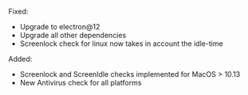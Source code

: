 Fixed:
- Upgrade to electron@12
- Upgrade all other dependencies
- Screenlock check for linux now takes in account the idle-time

Added:
- Screenlock and ScreenIdle checks implemented for MacOS > 10.13
- New Antivirus check for all platforms
